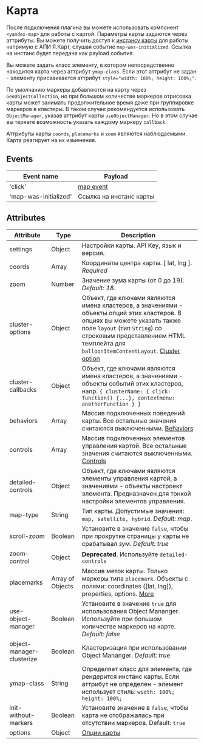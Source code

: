 # Карта
После подключения плагина вы можете использовать компонент `<yandex-map>` для работы с картой. Параметры карты задаются через аттрибуты. Вы можете получить доступ к [инстансу карты](https://tech.yandex.ru/maps/doc/jsapi/2.1/ref/reference/Map-docpage/) для работы напрямую с АПИ Я.Карт, слушая событие `map-was-initialized`. Ссылка на инстанс будет передана как payload события.<br>

Вы можете задать класс элементу, в котором непосредственно находится карта через аттрибут `ymap-class`. Если этот аттрибут не задан - элементу присваивается аттрибут `style="width: 100%; height: 100%;"`.<br>

По умолчанию маркеры добавляются на карту через `GeoObjectCollection`, но при большом количестве маркеров отрисовка карты может занимать продолжительное время даже при группировке маркеров в кластеры. В таком случае рекомендуется использовать `ObjectManager`, указав аттрибут карты `useObjectManager`. Но в этом случае вы теряете возможность указать каждому маркеру `callback`.<br>

Аттрибуты карты `coords`, `placemarks` и `zoom` являются наблюдаемыми. Карта реагирует на их изменения. 

## Events

| Event name | Payload |
| ----- | ----- |
| 'click' | [map event](https://tech.yandex.ru/maps/doc/jsapi/2.1/dg/concepts/events-docpage/) |
| 'map-was-initialized' | Ссылка на инстанс карты |

## Attributes

| Attribute | Type | Description |
| ----- | ----- | ----- |
| settings | Object | Настройки карты. API Key, язык и версия. |
| coords | Array | Координаты центра карты. [ lat, lng ]. *Required* |
| zoom | Number | Значение зума карты (от 0 до 19). *Default: 18*. |
| cluster-options | Object | Объект, где ключами являются имена кластеров, а значениями - объекты опций этих кластеров. В опциях вы можете указать также поле `layout` (тип `String`) со строковым представлением HTML темплейта для `balloonItemContentLayout`. [Cluster option](https://tech.yandex.ru/maps/doc/jsapi/2.1/ref/reference/ClusterPlacemark-docpage/#param-options) |
| cluster-callbacks | Object | Объект, где ключами являются имена кластеров, а значениями - объекты событий этих кластеров, напр. `{ clusterName: { click: function() {...}, contextmenu: anotherFunction } }` |
| behaviors | Array | Массив подключенных поведений карты. Все остальные значения считаются выключенными. [Behaviors](https://tech.yandex.ru/maps/doc/jsapi/2.1/ref/reference/map.behavior.Manager-docpage/#param-behaviors) |
| controls | Array | Массив подключенных элементов управления картой. Все остальные значения считаются выключенными. [Controls](https://tech.yandex.ru/maps/doc/jsapi/2.1/ref/reference/control.Manager-docpage/#add-param-control) |
| detailed-controls | Object | Объект, где ключами являются элементы управления картой, а значениями - объекты настроект элемента. Предназначен для тонкой настройки элементов управления. |
| map-type | String | Тип карты. Допустимые значения: `map, satellite, hybrid`. *Default: map*. |
| scroll-zoom | Boolean | Установите в значение `false`, чтобы при прокрутке страницы у карты не срабатывал зум. *Default: true* |
| zoom-control  | Object | **Deprecated**. Используйте `detailed-controls` |
| placemarks  | Array of Objects | Массив меток карты. Только маркеры типа `placemark`. Объекты с полями: coordinates ([lat, lng]), properties, options. [More](https://tech.yandex.ru/maps/doc/jsapi/2.1/ref/reference/Placemark-docpage/) |
| use-object-manager  | Boolean | Установите в значение `true` для использования Object Mananger. Используйте при большом количестве маркеров на карте. *Default: false* |
| object-manager-clusterize  | Boolean | Кластеризация при использовании Object Mananger. *Default: true* |
| ymap-class  | String | Определяет класс для элемента, где рендерится инстанс карты. Если аттрибут не определен - элемент использует стиль: `width: 100%; height: 100%;` |
| init-without-markers  | Boolean | Установите значение в `false`, чтобы карта не отображалась при отсутствии маркеров. Default: `true` |
| options  | Object | [Опции карты](https://tech.yandex.ru/maps/doc/jsapi/2.1/ref/reference/Map-docpage/#Map__param-options) |